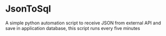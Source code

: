# JsonToSql

A simple python automation script to receive JSON from external API and save in application database, this script runs every five minutes
